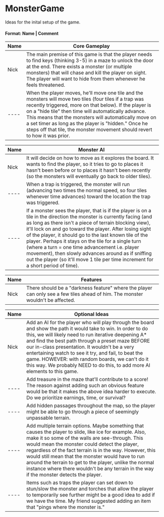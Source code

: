 # MonsterGame
Ideas for the inital setup of the game.

#### Format: Name | Comment

| Name | Core Gameplay |
| --- | --- |
Nick | The main premise of this game is that the player needs to find keys (thinking 3-5) in a maze to unlock the door at the end.  There exists a monster (or multiple monsters) that will chase and kill the player on sight.  The player will want to hide from them whenever he feels threatened.
----| When the player moves, he'll move one tile and the monsters will move two tiles (four tiles if a trap was recently triggered, more on that below).  If the player is on a "hide tile" then time will automatically advance.  This means that the monsters will automatically move on a set timer as long as the player is "hidden."  Once he steps off that tile, the monster movement should revert to how it was prior. |

| Name | Monster AI |
| --- | --- |
Nick | It will decide on how to move as it explores the board.  It wants to find the player, so it tries to go to places it hasn't been before or to places it hasn't been recently (so the monsters will eventually go back to older tiles).
----| When a trap is triggered, the monster will run (advancing two times the normal speed, so four tiles whenever time advances) toward the location the trap was triggered.
----| If a monster sees the player, that is if the player is on a tile in the direction the monster is currently facing (and as long as there isn't a piece of terrain blocking view), it'll lock on and go toward the player.  After losing sight of the player, it should go to the last known tile of the player.  Perhaps it stays on the tile for a single turn (where a turn = one time advancement i.e. player movement), then slowly advances around as if sniffing out the player (so it'll move 1 tile per time increment for a short period of time).

| Name | Features |
| --- | --- |
Nick | There should be a "darkness feature" where the player can only see a few tiles ahead of him.  The monster wouldn't be affected.

| Name | Optional Ideas |
| --- | --- |
Nick | Add an AI for the player who will play through the board and show the path it would take to win.  In order to do this, we will likely need to run iterative deepening A* and find the best path through a preset maze BEFORE our in-class presentation.  It wouldn't be a very entertaining watch to see it try, and fail, to beat the game.  HOWEVER: with random boards, we can't do it this way.  We probably NEED to do this, to add more AI elements to this game.
----| Add treasure in the maze that'll contribute to a score! The reason against adding such an obvious feature would be that it makes the above idea harder to execute.  Do we prioritize earnings, time, or survival?
----| Add hidden passages throughout the map, so the player might be able to go through a piece of seemingly unpassable terrain.
----| Add multiple terrain options.  Maybe something that causes the player to slide, like ice for example.  Also, make it so some of the walls are see-through.  This would mean the monster could detect the player, regardless of the fact terrain is in the way.  However, this would still mean that the monster would have to run around the terrain to get to the player, unlike the normal instance where there wouldn't be any terrain in the way if the monster detects the player.
----| Items such as traps the player can set down to stun/slow the monster and torches that allow the player to temporarily see further might be a good idea to add if we have the time.  My friend suggested adding an item that "pings where the monster is."
